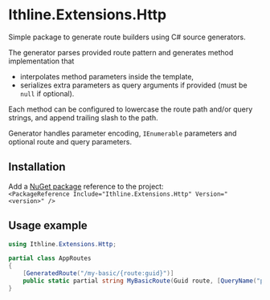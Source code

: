 # Ithline.Extensions.Http
Simple package to generate route builders using C# source generators.

The generator parses provided route pattern and generates method implementation that
- interpolates method parameters inside the template,
- serializes extra parameters as query arguments if provided (must be `null` if optional).

Each method can be configured to lowercase the route path and/or query strings, and append trailing slash to the path.

Generator handles parameter encoding, `IEnumerable` parameters and optional route and query parameters.

## Installation

Add a [NuGet package](https://www.nuget.org/packages/Ithline.Extensions.Http) reference to the project:<br>
`<PackageReference Include="Ithline.Extensions.Http" Version="<version>" />`

## Usage example
```cs
using Ithline.Extensions.Http;

partial class AppRoutes
{
    [GeneratedRoute("/my-basic/{route:guid}")]
    public static partial string MyBasicRoute(Guid route, [QueryName("p")] int? page = null);
}
```
